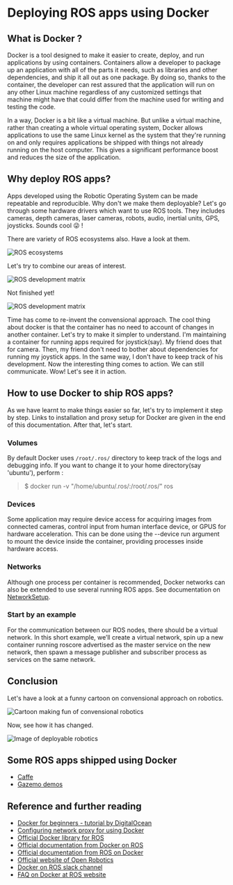 # Deploying ROS apps using Docker

## What is Docker ?
Docker is a tool designed to make it easier to create, deploy, and run applications by using containers. Containers allow a developer to package up an application with all of the parts it needs, such as libraries and other dependencies, and ship it all out as one package. By doing so, thanks to the container, the developer can rest assured that the application will run on any other Linux machine regardless of any customized settings that machine might have that could differ from the machine used for writing and testing the code.

In a way, Docker is a bit like a virtual machine. But unlike a virtual machine, rather than creating a whole virtual operating system, Docker allows applications to use the same Linux kernel as the system that they're running on and only requires applications be shipped with things not already running on the host computer. This gives a significant performance boost and reduces the size of the application.

## Why deploy ROS apps?
Apps developed using the Robotic Operating System can be made repeatable and reproducible. Why don't we make them deployable? Let's go through some hardware drivers which want to use ROS tools. They includes cameras, depth cameras, laser cameras, robots, audio, inertial units, GPS, joysticks. Sounds cool :stuck_out_tongue_winking_eye: !

There are variety of ROS ecosystems also. Have a look at them.

![ROS ecosystems](https://raw.githubusercontent.com/TheMousePotato/ROSAppsDeployment/master/images/ecosyss.png)

Let's try to combine our areas of interest.

![ROS development matrix](https://github.com/TheMousePotato/ROSAppsDeployment/raw/master/images/matrix1.png)

Not finished yet!

![ROS development matrix](https://github.com/TheMousePotato/ROSAppsDeployment/raw/master/images/matrix2.png)

Time has come to re-invent the convensional approach. The cool thing about docker is that the container has no need to account of changes in another container. Let's try to make it simpler to understand. I'm maintaining a container for running apps required for joystick(say). My friend does that for camera. Then, my friend don't need to bother about dependencies for running my joystick apps. In the same way, I don't have to keep track of his development. Now the interesting thing comes to action. We can still communicate. Wow! Let's see it in action.

## How to use Docker to ship ROS apps?
As we have learnt to make things easier so far, let's try to implement it step by step. Links to installation and proxy setup for Docker are given in the end of this documentation. After that, let's start.

### Volumes
By default Docker uses `/root/.ros/` directory to keep track of the logs and debugging info. If you want to change it to your home directory(say 'ubuntu'), perform :

> $ docker run -v "/home/ubuntu/.ros/:/root/.ros/" ros

### Devices
Some application may require device access for acquiring images from connected cameras, control input from human interface device, or GPUS for hardware acceleration. This can be done using the --device run argument to mount the device inside the container, providing processes inside hardware access.

### Networks
Although one process per container is recommended, Docker networks can also be extended to use several running ROS apps. See documentation on [NetworkSetup](http://wiki.ros.org/ROS/NetworkSetup).

### Start by an example
For the communication between our ROS nodes, there should be a virtual network. In this short example, we’ll create a virtual network, spin up a new container running roscore advertised as the master service on the new network, then spawn a message publisher and subscriber process as services on the same network.

## Conclusion
Let's have a look at a funny cartoon on convensional approach on robotics.

![Cartoon making fun of convensional robotics](https://github.com/TheMousePotato/ROSAppsDeployment/raw/master/images/cartoon2.jpg)

Now, see how it has changed.

![Image of deployable robotics](https://github.com/TheMousePotato/ROSAppsDeployment/raw/master/images/simplify.png)

## Some ROS apps shipped using Docker
* [Caffe](https://github.com/ruffsl/ros_caffe/tree/master/docker)
* [Gazemo demos](https://github.com/ruffsl/gazebo_docker_demos)

## Reference and further reading
* [Docker for beginners - tutorial by DigitalOcean](https://www.digitalocean.com/community/tutorials/how-to-install-and-use-docker-on-ubuntu-16-04)
* [Configuring network proxy for using Docker](https://stackoverflow.com/questions/23111631/cannot-download-docker-images-behind-a-proxy)
* [Official Docker library for ROS](https://registry.hub.docker.com/_/ros/)
* [Official documentation from Docker on ROS](https://docs.docker.com/samples/library/ros/)
* [Official documentation from ROS on Docker](http://wiki.ros.org/docker)
* [Official website of Open Robotics](https://www.osrfoundation.org/)
* [Docker on ROS slack channel](https://rosorg.slack.com/messages/docker/)
* [FAQ on Docker at ROS website](http://answers.ros.org/questions/scope:all/sort:activity-desc/tags:Docker/page:1/)
